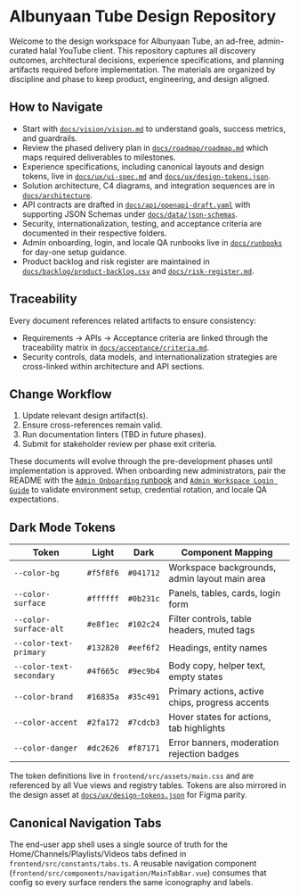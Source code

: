 # Albunyaan Tube Design Repository

Welcome to the design workspace for Albunyaan Tube, an ad-free, admin-curated halal YouTube client. This repository captures all discovery outcomes, architectural decisions, experience specifications, and planning artifacts required before implementation. The materials are organized by discipline and phase to keep product, engineering, and design aligned.

## How to Navigate
- Start with [`docs/vision/vision.md`](docs/vision/vision.md) to understand goals, success metrics, and guardrails.
- Review the phased delivery plan in [`docs/roadmap/roadmap.md`](docs/roadmap/roadmap.md) which maps required deliverables to milestones.
- Experience specifications, including canonical layouts and design tokens, live in [`docs/ux/ui-spec.md`](docs/ux/ui-spec.md) and [`docs/ux/design-tokens.json`](docs/ux/design-tokens.json).
- Solution architecture, C4 diagrams, and integration sequences are in [`docs/architecture`](docs/architecture).
- API contracts are drafted in [`docs/api/openapi-draft.yaml`](docs/api/openapi-draft.yaml) with supporting JSON Schemas under [`docs/data/json-schemas`](docs/data/json-schemas).
- Security, internationalization, testing, and acceptance criteria are documented in their respective folders.
- Admin onboarding, login, and locale QA runbooks live in [`docs/runbooks`](docs/runbooks) for day-one setup guidance.
- Product backlog and risk register are maintained in [`docs/backlog/product-backlog.csv`](docs/backlog/product-backlog.csv) and [`docs/risk-register.md`](docs/risk-register.md).

## Traceability
Every document references related artifacts to ensure consistency:
- Requirements → APIs → Acceptance criteria are linked through the traceability matrix in [`docs/acceptance/criteria.md`](docs/acceptance/criteria.md).
- Security controls, data models, and internationalization strategies are cross-linked within architecture and API sections.

## Change Workflow
1. Update relevant design artifact(s).
2. Ensure cross-references remain valid.
3. Run documentation linters (TBD in future phases).
4. Submit for stakeholder review per phase exit criteria.

These documents will evolve through the pre-development phases until implementation is approved. When onboarding new
administrators, pair the README with the [`Admin Onboarding` runbook](docs/runbooks/admin-onboarding.md) and
[`Admin Workspace Login Guide`](docs/runbooks/admin-login.md) to validate environment setup, credential rotation, and
locale QA expectations.

## Dark Mode Tokens
| Token | Light | Dark | Component Mapping |
| --- | --- | --- | --- |
| `--color-bg` | `#f5f8f6` | `#041712` | Workspace backgrounds, admin layout main area |
| `--color-surface` | `#ffffff` | `#0b231c` | Panels, tables, cards, login form |
| `--color-surface-alt` | `#e8f1ec` | `#102c24` | Filter controls, table headers, muted tags |
| `--color-text-primary` | `#132820` | `#eef6f2` | Headings, entity names |
| `--color-text-secondary` | `#4f665c` | `#9ec9b4` | Body copy, helper text, empty states |
| `--color-brand` | `#16835a` | `#35c491` | Primary actions, active chips, progress accents |
| `--color-accent` | `#2fa172` | `#7cdcb3` | Hover states for actions, tab highlights |
| `--color-danger` | `#dc2626` | `#f87171` | Error banners, moderation rejection badges |

The token definitions live in `frontend/src/assets/main.css` and are referenced by all Vue views and registry tables. Tokens are also mirrored in the design asset at [`docs/ux/design-tokens.json`](docs/ux/design-tokens.json) for Figma parity.

## Canonical Navigation Tabs
The end-user app shell uses a single source of truth for the Home/Channels/Playlists/Videos tabs defined in `frontend/src/constants/tabs.ts`. A reusable navigation component (`frontend/src/components/navigation/MainTabBar.vue`) consumes that config so every surface renders the same iconography and labels.
